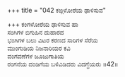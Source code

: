 +++
title = "042 ಕಙ್ಗಳೋರೆಯ ಢಾಳಿಸುವ"

+++
ಕಂಗಳೋರೆಯ ಢಾಳಿಸುವ ಹಾ  
ಸಂಗಿಗಳ ಬಿಗುಹಿನ ದುಹಾರದ   
ಭಂಗಿಗಳ ಬಲು ವಿಟರ ಕರಣದ ಸಾರಿಗಳ ಸೆರೆಯ   
ಮುಂಗುಡಿಯ ನಿಜನಾರಿಯರ ಕವಿ  
ವಂಗವಣೆಗಳ ಜೂಜುಗಾತಿಯ  
ರಂಗನೆಯ ದಂಡಿಗೆಯ ಬಳಿವಿಡಿದರು ವಿದಗ್ಧೆಯರು      ॥42॥
